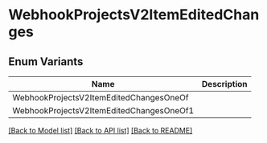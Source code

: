 # WebhookProjectsV2ItemEditedChanges

## Enum Variants

| Name | Description |
|---- | -----|
| WebhookProjectsV2ItemEditedChangesOneOf |  |
| WebhookProjectsV2ItemEditedChangesOneOf1 |  |

[[Back to Model list]](../README.md#documentation-for-models) [[Back to API list]](../README.md#documentation-for-api-endpoints) [[Back to README]](../README.md)


